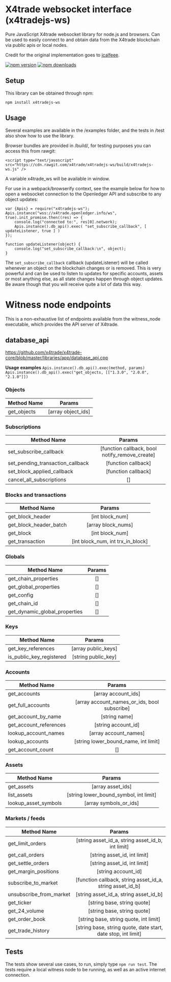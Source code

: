 # X4trade websocket interface (x4tradejs-ws)

Pure JavaScript X4trade websocket library for node.js and browsers. Can be used to easily connect to and obtain data from the X4trade blockchain via public apis or local nodes.

Credit for the original implementation goes to [jcalfeee](https://github.com/jcalfee).

[![npm version](https://img.shields.io/npm/v/x4tradejs-ws.svg?style=flat-square)](https://www.npmjs.com/package/x4tradejs-ws)
[![npm downloads](https://img.shields.io/npm/dm/x4tradejs-ws.svg?style=flat-square)](https://www.npmjs.com/package/x4tradejs-ws)


## Setup

This library can be obtained through npm:
```
npm install x4tradejs-ws
```

## Usage

Several examples are available in the /examples folder, and the tests in /test also show how to use the library.

Browser bundles are provided in /build/, for testing purposes you can access this from rawgit:

```
<script type="text/javascript" src="https://cdn.rawgit.com/x4trade/x4tradejs-ws/build/x4tradejs-ws.js" />
```

A variable x4trade_ws will be available in window.

For use in a webpack/browserify context, see the example below for how to open a websocket connection to the Openledger API and subscribe to any object updates:

```
var {Apis} = require("x4tradejs-ws");
Apis.instance("wss://x4trade.openledger.info/ws", true).init_promise.then((res) => {
    console.log("connected to:", res[0].network);
    Apis.instance().db_api().exec( "set_subscribe_callback", [ updateListener, true ] )
});

function updateListener(object) {
    console.log("set_subscribe_callback:\n", object);
}
```
The `set_subscribe_callback` callback (updateListener) will be called whenever an object on the blockchain changes or is removed. This is very powerful and can be used to listen to updates for specific accounts, assets or most anything else, as all state changes happen through object updates. Be aware though that you will receive quite a lot of data this way.

# Witness node endpoints
This is a non-exhaustive list of endpoints available from the witness_node executable, which provides the API server of X4trade.

## database_api
https://github.com/x4trade/x4trade-core/blob/master/libraries/app/database_api.cpp

__Usage examples__
`Apis.instance().db_api().exec(method, params)`
`Apis.instance().db_api().exec("get_objects, [["1.3.0", "2.0.0", "2.1.0"]])`

### Objects
| Method Name                 | Params      |
| --------------------------- |:-----------:|
| get_objects                   | [array object_ids]|
### Subscriptions
| Method Name                 | Params      |
| --------------------------- |:-----------:|
| set_subscribe_callback | [function callback, bool notify_remove_create]     |              
| set_pending_transaction_callback  | [function callback]        |             
| set_block_applied_callback   | [function callback]        |             
| cancel_all_subscriptions  |   []       |             
### Blocks and transactions
| Method Name                 | Params      |
| --------------------------- |:-----------:|
| get_block_header                   | [int block_num]|
| get_block_header_batch                   | [array block_nums]|
| get_block                   | [int block_num]|
| get_transaction                   | [int block_num, int trx_in_block]|
### Globals
| Method Name                 | Params      |
| --------------------------- |:-----------:|
| get_chain_properties                   | []|
| get_global_properties                   | []|
| get_config                   | []|
| get_chain_id                   | []|
| get_dynamic_global_properties                   | []|
### Keys
| Method Name                 | Params      |
| --------------------------- |:-----------:|
| get_key_references                   | [array public_keys]|
| is_public_key_registered                   | [string public_key]|
### Accounts
| Method Name                 | Params      |
| --------------------------- |:-----------:|
| get_accounts                   | [array account_ids]|
| get_full_accounts                   | [array account_names_or_ids, bool subscribe]|
| get_account_by_name                   | [string name]|
| get_account_references                   | [string account_id]|
| lookup_account_names                   | [array account_names]|
| lookup_accounts                   | [string lower_bound_name, int limit]|
| get_account_count                   | []|
### Assets
| Method Name                 | Params      |
| --------------------------- |:-----------:|
| get_assets                   | [array asset_ids]|
| list_assets                   | [string lower_bound_symbol, int limit]|
| lookup_asset_symbols                   | [array symbols_or_ids]|
### Markets / feeds
| Method Name                 | Params      |
| --------------------------- |:-----------:|
| get_limit_orders                   | [string asset_id_a, string asset_id_b, int limit] |
| get_call_orders                   | [string asset_id, int limit] |
| get_settle_orders                   | [string asset_id, int limit] |
| get_margin_positions                   | [string account_id] |
| subscribe_to_market                   | [function callback, string asset_id_a, string asset_id_b] |
| unsubscribe_from_market                   | [string asset_id_a, string asset_id_b] |
| get_ticker                   | [string base, string quote] |
| get_24_volume                   | [string base, string quote] |
| get_order_book                   | [string base, string quote, int limit] |
| get_trade_history                   | [string base, string quote, date start, date stop, int limit] |

## Tests

The tests show several use cases, to run, simply type `npm run test`. The tests require a local witness node to be running, as well as an active internet connection.
